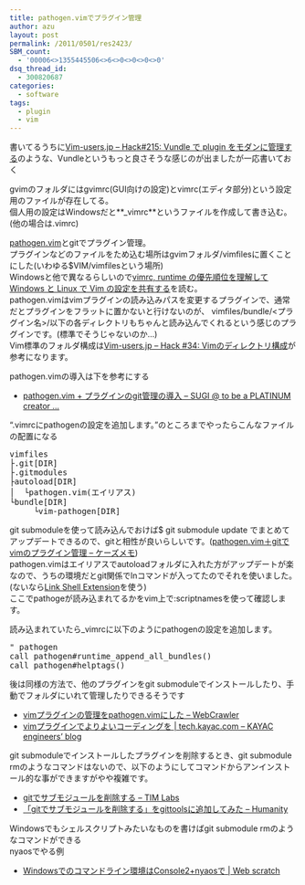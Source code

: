 ```yaml
---
title: pathogen.vimでプラグイン管理
author: azu
layout: post
permalink: /2011/0501/res2423/
SBM_count:
  - '00006<>1355445506<>6<>0<>0<>0<>0'
dsq_thread_id:
  - 300820687
categories:
  - software
tags:
  - plugin
  - vim
---
```

書いてるうちに[Vim-users.jp &#8211; Hack#215: Vundle で plugin をモダンに管理する][1]のような、Vundleというもっと良さそうな感じのが出ましたが一応書いておく

gvimのフォルダにはgvimrc(GUI向けの設定)とvimrc(エディタ部分)という設定用のファイルが存在してる。   
個人用の設定はWindowsだと**_vimrc**というファイルを作成して書き込む。(他の場合は.vimrc)

[pathogen.vim][2]とgitでプラグイン管理。   
プラグインなどのファイルをため込む場所はgvimフォルダ/vimfilesに置くことにした(いわゆる$VIM/vimfilesという場所)   
Windowsと他で異なるらしいので[vimrc, runtime の優先順位を理解して Windows と Linux で Vim の設定を共有する][3]を読む。   
pathogen.<span class="keyword">vim</span>は<span class="keyword">vim</span><span class="keyword">プラグイン</span>の読み込みパスを変更する<span class="keyword">プラグインで、通常だとプラグインをフラットに置かないと行けないのが、</span><span class="keyword"> </span>vimfiles/bundle/<<span class="keyword">プラグイン</span>名>/以下の各<span class="keyword">ディレクトリもちゃんと読み込んでくれるという感じのプラグインです。(標準でそうじゃないのか…)</span>   
Vim標準のフォルダ構成は[Vim-users.jp &#8211; Hack #34: Vimのディレクトリ構成][4]が参考になります。

pathogen.vimの導入は下を参考にする

*   [pathogen.vim + プラグインのgit管理の導入 &#8211; SUGI @ to be a PLATINUM creator &#8230;][5]

&#8220;.vimrcにpathogenの設定を追加します。&#8221;のところまでやったらこんなファイルの配置になる

<pre>vimfiles
├.git[DIR]
├.gitmodules
├autoload[DIR]
│  └pathogen.vim(エイリアス)
└bundle[DIR]      
     └vim-pathogen[DIR]</pre>

git submoduleを使って読み込んでおけば$ git submodule update でまとめてアップデートできるので、gitと相性が良いらしいです。([pathogen.vim＋gitでvimのプラグイン管理 &#8211; ケーズメモ][6])   
pathogen.vimはエイリアスでautoloadフォルダに入れた方がアップデートが楽なので、うちの環境だとgit関係でlnコマンドが入ってたのでそれを使いました。(ないなら[Link Shell Extension][7]を使う)   
ここでpathogeが読み込まれてるかをvim上で:scriptnamesを使って確認します。

読み込まれていたら_vimrcに以下のようにpathogenの設定を追加します。

<pre>" pathogen
call pathogen#runtime_append_all_bundles()
call pathogen#helptags()</pre>

後は同様の方法で、他のプラグインをgit submoduleでインストールしたり、手動でフォルダにいれて管理したりできるそうです

*   [vimプラグインの管理をpathogen.vimにした &#8211; WebCrawler][8]
*   [vimプラグインでよりよいコーディングを | tech.kayac.com &#8211; KAYAC engineers&#8217; blog][9]

git submoduleでインストールしたプラグインを削除するとき、git submodule rmのようなコマンドはないので、以下のようにしてコマンドからアンインストール的な事ができますがやや複雑です。

*   [gitでサブモジュールを削除する &#8211; TIM Labs][10]
*   [「gitでサブモジュールを削除する」をgittoolsに追加してみた &#8211; Humanity][11]

Windowsでもシェルスクリプトみたいなものを書けばgit submodule rmのようなコマンドができる   
nyaosでやる例

*   [Windowsでのコマンドライン環境はConsole2+nyaosで | Web scratch][12]

&nbsp;

<div id="_mcePaste" class="mcePaste" style="position: absolute; width: 1px; height: 1px; overflow: hidden; top: 318px; left: -10000px;">
  <pre class="syntax-highlight">$ git submodule update</pre>
</div>

 [1]: http://vim-users.jp/2011/04/hack215/
 [2]: http://www.vim.org/scripts/script.php?script_id=2332
 [3]: http://d.hatena.ne.jp/teppeis/20080705/1215262928
 [4]: http://vim-users.jp/2009/06/hack34/
 [5]: http://d.hatena.ne.jp/sugilog/20110319/1300536714
 [6]: http://d.hatena.ne.jp/ksmemo/20110111/p1
 [7]: http://schinagl.priv.at/nt/hardlinkshellext/hardlinkshellext.html
 [8]: http://d.hatena.ne.jp/mkataigi/20101107/1289134775
 [9]: http://tech.kayac.com/archive/vim-plugin-coding.html
 [10]: http://labs.timedia.co.jp/2011/03/git-removing-a-submodule.html
 [11]: http://d.hatena.ne.jp/tyru/20110324/git_removing_submodule
 [12]: https://efcl.info/2011/0501/res2717/
